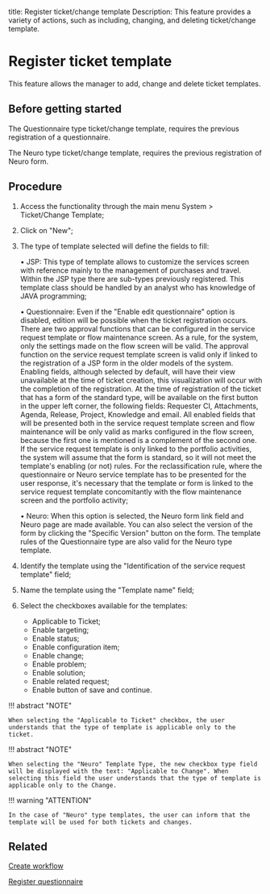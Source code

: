 title: Register ticket/change template
Description: This feature provides a variety of actions, such as including, changing, and deleting ticket/change template. 

# Register ticket template

This feature allows the manager to add, change and delete ticket templates.

## Before getting started

The Questionnaire type ticket/change template, requires the previous registration of a questionnaire.

The Neuro type ticket/change template, requires the previous registration of Neuro form.

## Procedure

1.	Access the functionality through the main menu System > Ticket/Change Template;
2.	Click on "New";
3.	The type of template selected will define the fields to fill:

    •	JSP: This type of template allows to customize the services screen with reference mainly to the management of purchases and travel. Within the JSP type there are sub-types previously registered. This template class should be handled by an analyst who has knowledge of JAVA programming;

    •	Questionnaire: Even if the "Enable edit questionnaire" option is disabled, edition will be possible when the ticket registration occurs. There are two approval functions that can be configured in the service request template or flow maintenance screen. As a rule, for the system, only the settings made on the flow screen will be valid. The approval function on the service request template screen is valid only if linked to the registration of a JSP form in the older models of the system. Enabling fields, although selected by default, will have their view unavailable at the time of ticket creation, this visualization will occur with the completion of the registration. At the time of registration of the ticket that has a form of the standard type, will be available on the first button in the upper left corner, the following fields: Requester CI, Attachments, Agenda, Release, Project, Knowledge and email. All enabled fields that will be presented both in the service request template screen and flow maintenance will be only valid as marks configured in the flow screen, because the first one is mentioned is a complement of the second one. If the service request template is only linked to the portfolio activities, the system will assume that the form is standard, so it will not meet the template's enabling (or not) rules. For the reclassification rule, where the questionnaire or Neuro service template has to be presented for the user response, it's necessary that the template or form is linked to the service request template concomitantly with the flow maintenance screen and the portfolio activity;
    
    •	Neuro: When this option is selected, the Neuro form link field and Neuro page are made available. You can also select the version of the form by clicking the "Specific Version" button on the form. The template rules of the Questionnaire type are also valid for the Neuro type template.

4. Identify the template using the "Identification of the service request template" field;

5. Name the template using the "Template name" field;

6. Select the checkboxes available for the templates:

    - Applicable to Ticket;
    - Enable targeting;
    - Enable status;
    - Enable configuration item;
    - Enable change;
    - Enable problem;    
    - Enable solution;    
    - Enable related request;
    - Enable button of save and continue.

!!! abstract "NOTE"

    When selecting the "Applicable to Ticket" checkbox, the user understands that the type of template is applicable only to the ticket.
    
!!! abstract "NOTE"
 
    When selecting the "Neuro" Template Type, the new checkbox type field will be displayed with the text: "Applicable to Change". When selecting this field the user understands that the type of template is applicable only to the Change.
    
!!! warning "ATTENTION"    

    In the case of "Neuro" type templates, the user can inform that the template will be used for both tickets and changes.
Related
-----------

[Create workflow](/en-us/citsmart-platform-9/workflow/use/create-flow.html)

[Register questionnaire](/en-us/citsmart-platform-9/platform-administration/questionnaires/questionaires-management/register-questionnaire.html)


<!-- !!! tip "About"

    <b>Product/Version:</b> CITSmart | 9.00 &nbsp;&nbsp;
    <b>Updated:</b>01/10/2021 – Larissa Lourenço

